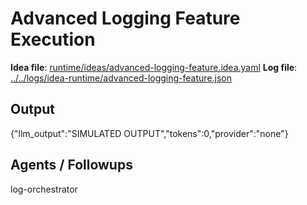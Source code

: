 # Advanced Logging Feature Execution

**Idea file**: [runtime/ideas/advanced-logging-feature.idea.yaml](../../runtime/ideas/advanced-logging-feature.idea.yaml)
**Log file**: [../../logs/idea-runtime/advanced-logging-feature.json](../../logs/idea-runtime/advanced-logging-feature.json)

## Output

{"llm_output":"SIMULATED OUTPUT","tokens":0,"provider":"none"}

## Agents / Followups

log-orchestrator
